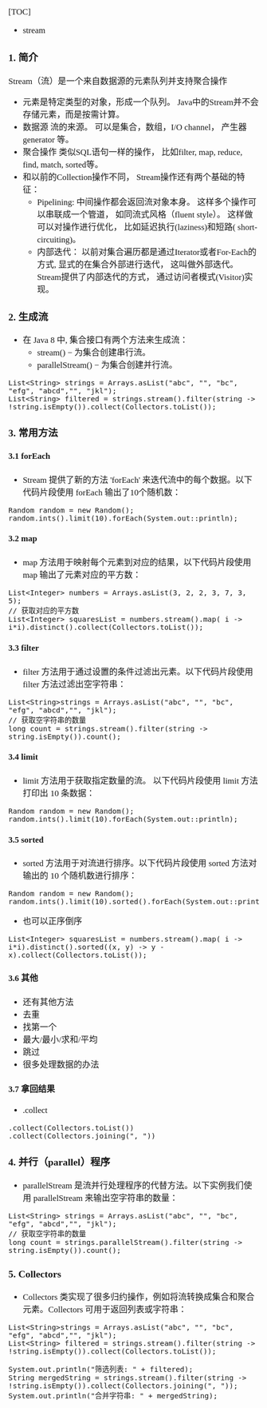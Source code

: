 <span  style="font-family: Simsun,serif; font-size: 17px; ">

[TOC]

- stream

### 1. 简介

Stream（流）是一个来自数据源的元素队列并支持聚合操作

- 元素是特定类型的对象，形成一个队列。 Java中的Stream并不会存储元素，而是按需计算。
- 数据源 流的来源。 可以是集合，数组，I/O channel， 产生器generator 等。
- 聚合操作 类似SQL语句一样的操作， 比如filter, map, reduce, find, match, sorted等。
- 和以前的Collection操作不同， Stream操作还有两个基础的特征：
    - Pipelining: 中间操作都会返回流对象本身。 这样多个操作可以串联成一个管道， 如同流式风格（fluent style）。 这样做可以对操作进行优化， 比如延迟执行(laziness)和短路(
      short-circuiting)。
    - 内部迭代： 以前对集合遍历都是通过Iterator或者For-Each的方式, 显式的在集合外部进行迭代， 这叫做外部迭代。 Stream提供了内部迭代的方式， 通过访问者模式(Visitor)实现。

### 2. 生成流

- 在 Java 8 中, 集合接口有两个方法来生成流：
    - stream() − 为集合创建串行流。
    - parallelStream() − 为集合创建并行流。
~~~
List<String> strings = Arrays.asList("abc", "", "bc", "efg", "abcd","", "jkl");
List<String> filtered = strings.stream().filter(string -> !string.isEmpty()).collect(Collectors.toList());
~~~

### 3. 常用方法

#### 3.1 forEach

- Stream 提供了新的方法 'forEach' 来迭代流中的每个数据。以下代码片段使用 forEach 输出了10个随机数：
~~~
Random random = new Random();
random.ints().limit(10).forEach(System.out::println);
~~~

#### 3.2 map

- map 方法用于映射每个元素到对应的结果，以下代码片段使用 map 输出了元素对应的平方数：
~~~
List<Integer> numbers = Arrays.asList(3, 2, 2, 3, 7, 3, 5);
// 获取对应的平方数
List<Integer> squaresList = numbers.stream().map( i -> i*i).distinct().collect(Collectors.toList());
~~~

#### 3.3 filter

- filter 方法用于通过设置的条件过滤出元素。以下代码片段使用 filter 方法过滤出空字符串：
~~~
List<String>strings = Arrays.asList("abc", "", "bc", "efg", "abcd","", "jkl");
// 获取空字符串的数量
long count = strings.stream().filter(string -> string.isEmpty()).count();
~~~

#### 3.4 limit

- limit 方法用于获取指定数量的流。 以下代码片段使用 limit 方法打印出 10 条数据：
~~~
Random random = new Random();
random.ints().limit(10).forEach(System.out::println);
~~~

#### 3.5 sorted

- sorted 方法用于对流进行排序。以下代码片段使用 sorted 方法对输出的 10 个随机数进行排序：
~~~
Random random = new Random();
random.ints().limit(10).sorted().forEach(System.out::println);
~~~
- 也可以正序倒序
~~~
List<Integer> squaresList = numbers.stream().map( i -> i*i).distinct().sorted((x, y) -> y - x).collect(Collectors.toList());
~~~

#### 3.6 其他

- 还有其他方法
- 去重
- 找第一个
- 最大/最小/求和/平均
- 跳过
- 很多处理数据的办法

#### 3.7 拿回结果

- .collect
~~~
.collect(Collectors.toList())
.collect(Collectors.joining(", "))
~~~

### 4. 并行（parallel）程序

- parallelStream 是流并行处理程序的代替方法。以下实例我们使用 parallelStream 来输出空字符串的数量：
~~~
List<String> strings = Arrays.asList("abc", "", "bc", "efg", "abcd","", "jkl");
// 获取空字符串的数量
long count = strings.parallelStream().filter(string -> string.isEmpty()).count();
~~~

### 5. Collectors

- Collectors 类实现了很多归约操作，例如将流转换成集合和聚合元素。Collectors 可用于返回列表或字符串：
~~~
List<String>strings = Arrays.asList("abc", "", "bc", "efg", "abcd","", "jkl");
List<String> filtered = strings.stream().filter(string -> !string.isEmpty()).collect(Collectors.toList());
 
System.out.println("筛选列表: " + filtered);
String mergedString = strings.stream().filter(string -> !string.isEmpty()).collect(Collectors.joining(", "));
System.out.println("合并字符串: " + mergedString);
~~~

</span>